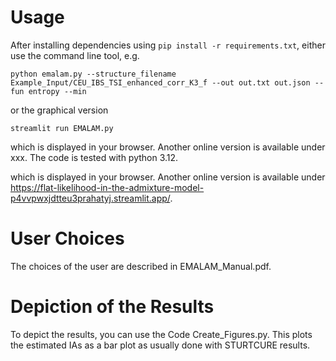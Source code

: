 # Usage

After installing dependencies using `pip install -r requirements.txt`, either use the command line tool, e.g.
```
python emalam.py --structure_filename Example_Input/CEU_IBS_TSI_enhanced_corr_K3_f --out out.txt out.json --fun entropy --min 
```
or the graphical version
```
streamlit run EMALAM.py
```

which is displayed in your browser. Another online version is available under xxx.
The code is tested with python 3.12.

which is displayed in your browser. Another online version is available under https://flat-likelihood-in-the-admixture-model-p4vvpwxjdtteu3prahatyj.streamlit.app/.
 
# User Choices

The choices of the user are described in EMALAM\_Manual.pdf.

# Depiction of the Results

To depict the results, you can use the Code Create_Figures.py. This plots the estimated IAs as a bar plot as usually done with STURTCURE results. 








